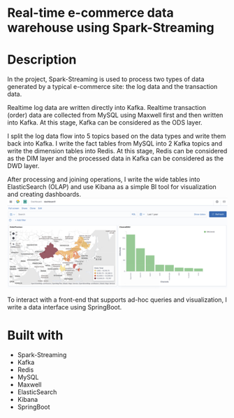 # Real-time e-commerce data warehouse using Spark-Streaming

# Description
In the project, Spark-Streaming is used to process two types of data generated by a typical e-commerce site: the log data and the transaction data.

Realtime log data are written directly into Kafka. Realtime transaction (order) data are collected from MySQL using Maxwell first and then written into Kafka. 
At this stage, Kafka can be considered as the ODS layer.

I split the log data flow into 5 topics based on the data types and write them back into Kafka. I write the fact tables from MySQL into 2 Kafka topics and write the dimension tables into Redis.
At this stage, Redis can be considered as the DIM layer and the processed data in Kafka can be considered as the DWD layer.

After processing and joining operations, I write the wide tables into ElasticSearch (OLAP) and use Kibana as a simple BI tool for visualization and creating dashboards.
![dashboard](dashboard.png)

To interact with a front-end that supports ad-hoc queries and visualization, I write a data interface using SpringBoot.

# Built with
- Spark-Streaming
- Kafka
- Redis
- MySQL
- Maxwell
- ElasticSearch
- Kibana
- SpringBoot